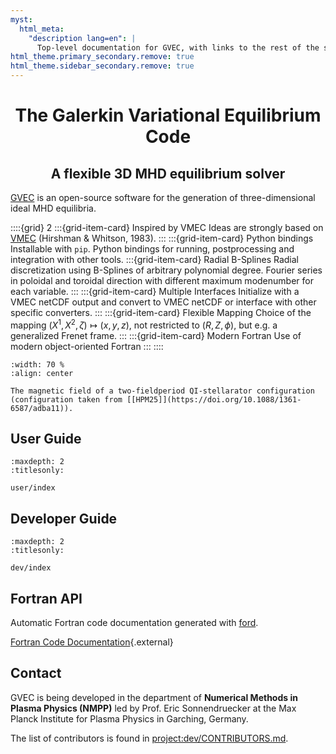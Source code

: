 ```yaml
---
myst:
  html_meta:
    "description lang=en": |
      Top-level documentation for GVEC, with links to the rest of the site..
html_theme.primary_secondary.remove: true
html_theme.sidebar_secondary.remove: true
---
```



<div style="text-align: center;">

# The Galerkin Variational Equilibrium Code
## A flexible 3D MHD equilibrium solver
</div>

[GVEC](https://gitlab.mpcdf.mpg.de/gvec-group/gvec) is an open-source software for the generation of three-dimensional ideal MHD equilibria.

::::{grid} 2
:::{grid-item-card}  Inspired by VMEC
Ideas are strongly based on [VMEC](https://princetonuniversity.github.io/STELLOPT/VMEC) (Hirshman & Whitson, 1983).
:::
:::{grid-item-card}  Python bindings
Installable with `pip`. Python bindings for running, postprocessing and integration with other tools.
:::{grid-item-card}  Radial B-Splines
Radial discretization using B-Splines of arbitrary polynomial degree. Fourier series in poloidal and toroidal direction with different maximum modenumber for each variable.
:::
:::{grid-item-card}  Multiple Interfaces
Initialize with a VMEC netCDF output and convert to VMEC netCDF or interface with other specific converters.
:::
:::{grid-item-card}  Flexible Mapping
Choice of the mapping $(X^1,X^2,\zeta) \mapsto (x,y,z)$, not restricted to $(R,Z,\phi)$, but e.g. a generalized Frenet frame.
:::
:::{grid-item-card}  Modern Fortran
Use of modern object-oriented Fortran
:::
::::

```{figure} static/frenet_n2-12_bfield.png
:width: 70 %
:align: center

The magnetic field of a two-fieldperiod QI-stellarator configuration (configuration taken from [[HPM25]](https://doi.org/10.1088/1361-6587/adba11)).
```

## User Guide

```{toctree}
:maxdepth: 2
:titlesonly:

user/index
```

## Developer Guide

```{toctree}
:maxdepth: 2
:titlesonly:

dev/index
```

## Fortran API

Automatic Fortran code documentation generated with [ford](https://forddocs.readthedocs.io).

[Fortran Code Documentation](ford/index.html){.external}

## Contact

GVEC is being developed in the department of **Numerical Methods in Plasma Physics (NMPP)**
led by Prof. Eric Sonnendruecker at the Max Planck Institute for Plasma Physics
in Garching, Germany.

The list of contributors is found in <project:dev/CONTRIBUTORS.md>.
